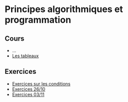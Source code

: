 # Principes algorithmiques et programmation

## Cours

 - …
 - [Les tableaux](cours/tableau_1.md)



## Exercices


- [Exercices sur les conditions](documentation/conditions.md)
- [Exercices 26/10](documentation/exercices_26_10.md)
- [Exercices 03/11](documentation/exercices_03_11.md)



